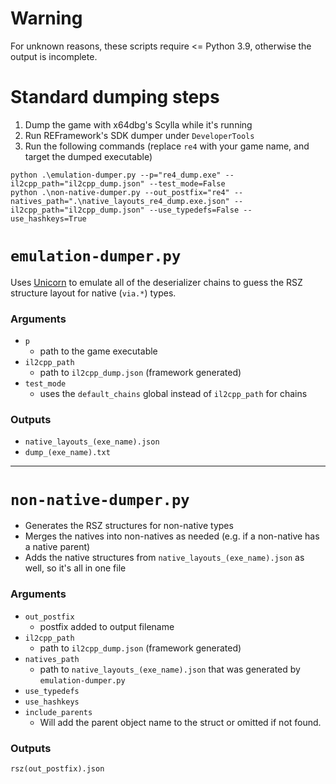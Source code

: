 # Warning
For unknown reasons, these scripts require <= Python 3.9, otherwise the output is incomplete.

# Standard dumping steps

1. Dump the game with x64dbg's Scylla while it's running
2. Run REFramework's SDK dumper under `DeveloperTools`
3. Run the following commands (replace `re4` with your game name, and target the dumped executable)

```
python .\emulation-dumper.py --p="re4_dump.exe" --il2cpp_path="il2cpp_dump.json" --test_mode=False
python .\non-native-dumper.py --out_postfix="re4" --natives_path=".\native_layouts_re4_dump.exe.json" --il2cpp_path="il2cpp_dump.json" --use_typedefs=False --use_hashkeys=True
```

# `emulation-dumper.py`
Uses [Unicorn](https://github.com/unicorn-engine/unicorn) to emulate all of the deserializer chains to guess the RSZ structure layout for native (`via.*`) types.

### Arguments
* `p`
    * path to the game executable
* `il2cpp_path` 
    * path to `il2cpp_dump.json` (framework generated)
* `test_mode`
    * uses the `default_chains` global instead of `il2cpp_path` for chains

### Outputs
* `native_layouts_(exe_name).json`
* `dump_(exe_name).txt`

***

# `non-native-dumper.py`
* Generates the RSZ structures for non-native types
* Merges the natives into non-natives as needed (e.g. if a non-native has a native parent)
* Adds the native structures from `native_layouts_(exe_name).json` as well, so it's all in one file

### Arguments
* `out_postfix`
    * postfix added to output filename
* `il2cpp_path` 
    * path to `il2cpp_dump.json` (framework generated)
* `natives_path`
    * path to `native_layouts_(exe_name).json` that was generated by `emulation-dumper.py`
* `use_typedefs`
* `use_hashkeys`
* `include_parents`
    * Will add the parent object name to the struct or omitted if not found.

### Outputs
`rsz(out_postfix).json`
